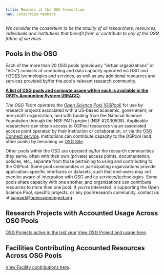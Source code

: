 ```yaml
---
title: Members of the OSG Consortium
nav: Consortium Members
---
```


_We consider the consortium to be the totality of all researchers, resources, individuals and institutions that benefit from or contribute to any of the OSG fabric of services._

## Pools in the OSG

Each of the more than 20 OSG pools (previously “virtual organizations” or “VOs”)
consists of computing and data capacity operated via OSG and [HTCSS](https://htcondor.org) technologies 
and services, as well as any additional resources and services provided by/for 
the pool’s relevant research community.

**[A list of OSG pools and compute usage within each is available in the OSG’s Accounting System (GRACC)](https://gracc.opensciencegrid.org/d/000000043/pilot-jobs-summary?orgId=1&from=now-1y&to=now&var-VOName=All&var-Facility=All&var-ExitCode=All&var-Probe=All&var-interval=7d).**

*The OSG Team operates the [Open Science Pool (OSPool)](/about/open_science_pool/)* for use by research projects 
associated with a US-based academic, government, or non-profit organization, 
and with funding from the National Science Foundation through the NSF PATh 
project (NSF #2030508). Applicable researchers can obtain access to OSPool 
resources via an associated access point operated by their institution or 
collaboration, or via the [OSG Connect service](https://connect.osg-htc.org/). Institutions can contribute 
capacity to the OSPool (and other pools) by becoming an [OSG Site](https://opensciencegrid.org/docs/site-planning/).

Other pools within the OSG are operated by/for the research communities they 
serve, often with their own (private) access points, documentation, policies, 
etc., separate from those pertaining to using and contributing to the OSPool. 
Some pool communities or participating organizations provide application-specific 
interfaces or datasets, such that end-users may not even be aware of integration 
with OSG and its services/technologies. Some pools share capacity with one another, 
and organizations can contribute resources to more than one pool. If you’re interested
in supporting the Open Science Pool, specific projects, or any pool/research 
community, contact us at <support@opensciencegrid.org>.

## Research Projects with Accounted Usage Across OSG Pools
[OSG Projects active in the last year](/projects.html)
[View OSG Project and usage here](https://gracc.opensciencegrid.org/d/000000037/payload-jobs-summary).

## Facilities Contributing Accounted Resources Across OSG Pools
[View Facility contributions here](https://gracc.opensciencegrid.org/d/000000043/pilot-jobs-summary?orgId=1).
